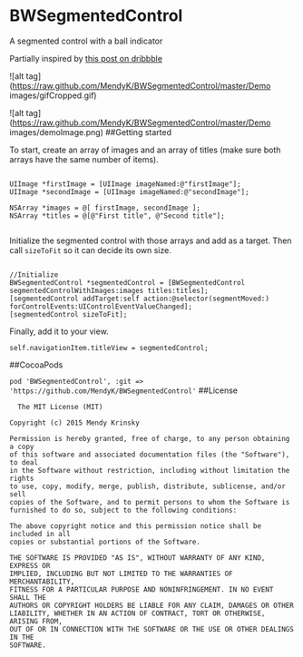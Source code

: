 # BWSegmentedControl
A segmented control with a ball indicator 

Partially inspired by [this post on dribbble](https://dribbble.com/shots/1737521-Settings-UI?list=searches&offset=141)

![alt tag](https://raw.github.com/MendyK/BWSegmentedControl/master/Demo images/gifCropped.gif)

![alt tag](https://raw.github.com/MendyK/BWSegmentedControl/master/Demo images/demoImage.png)
##Getting started

To start, create an array of images and an array of titles (make sure both arrays have the same number of items).

````smalltalk

UIImage *firstImage = [UIImage imageNamed:@"firstImage"];
UIImage *secondImage = [UIImage imageNamed:@"secondImage"];
    
NSArray *images = @[ firstImage, secondImage ];
NSArray *titles = @[@"First title", @"Second title"];
    
````

Initialize the segmented control with those arrays and add as a target. Then call `sizeToFit` so it can decide its own size.
````smalltalk
    
//Initialize
BWSegmentedControl *segmentedControl = [BWSegmentedControl segmentedControlWithImages:images titles:titles];
[segmentedControl addTarget:self action:@selector(segmentMoved:) forControlEvents:UIControlEventValueChanged];
[segmentedControl sizeToFit];  
````


Finally, add it to your view.

````smalltalk
self.navigationItem.titleView = segmentedControl;
  ````
  
  
##CocoaPods

`pod 'BWSegmentedControl', :git => 'https://github.com/MendyK/BWSegmentedControl'`
##License
```
  The MIT License (MIT)

Copyright (c) 2015 Mendy Krinsky

Permission is hereby granted, free of charge, to any person obtaining a copy
of this software and associated documentation files (the "Software"), to deal
in the Software without restriction, including without limitation the rights
to use, copy, modify, merge, publish, distribute, sublicense, and/or sell
copies of the Software, and to permit persons to whom the Software is
furnished to do so, subject to the following conditions:

The above copyright notice and this permission notice shall be included in all
copies or substantial portions of the Software.

THE SOFTWARE IS PROVIDED "AS IS", WITHOUT WARRANTY OF ANY KIND, EXPRESS OR
IMPLIED, INCLUDING BUT NOT LIMITED TO THE WARRANTIES OF MERCHANTABILITY,
FITNESS FOR A PARTICULAR PURPOSE AND NONINFRINGEMENT. IN NO EVENT SHALL THE
AUTHORS OR COPYRIGHT HOLDERS BE LIABLE FOR ANY CLAIM, DAMAGES OR OTHER
LIABILITY, WHETHER IN AN ACTION OF CONTRACT, TORT OR OTHERWISE, ARISING FROM,
OUT OF OR IN CONNECTION WITH THE SOFTWARE OR THE USE OR OTHER DEALINGS IN THE
SOFTWARE.
```
